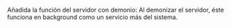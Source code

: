 
Añadida la función del servidor con demonio:
 Al demonizar el servidor, éste funciona en background como un servicio más del sistema.

